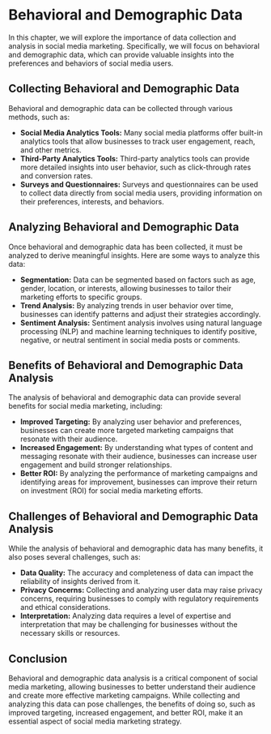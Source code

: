 Behavioral and Demographic Data
=================================================================================================

In this chapter, we will explore the importance of data collection and analysis in social media marketing. Specifically, we will focus on behavioral and demographic data, which can provide valuable insights into the preferences and behaviors of social media users.

Collecting Behavioral and Demographic Data
------------------------------------------

Behavioral and demographic data can be collected through various methods, such as:

* **Social Media Analytics Tools:** Many social media platforms offer built-in analytics tools that allow businesses to track user engagement, reach, and other metrics.
* **Third-Party Analytics Tools:** Third-party analytics tools can provide more detailed insights into user behavior, such as click-through rates and conversion rates.
* **Surveys and Questionnaires:** Surveys and questionnaires can be used to collect data directly from social media users, providing information on their preferences, interests, and behaviors.

Analyzing Behavioral and Demographic Data
-----------------------------------------

Once behavioral and demographic data has been collected, it must be analyzed to derive meaningful insights. Here are some ways to analyze this data:

* **Segmentation:** Data can be segmented based on factors such as age, gender, location, or interests, allowing businesses to tailor their marketing efforts to specific groups.
* **Trend Analysis:** By analyzing trends in user behavior over time, businesses can identify patterns and adjust their strategies accordingly.
* **Sentiment Analysis:** Sentiment analysis involves using natural language processing (NLP) and machine learning techniques to identify positive, negative, or neutral sentiment in social media posts or comments.

Benefits of Behavioral and Demographic Data Analysis
----------------------------------------------------

The analysis of behavioral and demographic data can provide several benefits for social media marketing, including:

* **Improved Targeting:** By analyzing user behavior and preferences, businesses can create more targeted marketing campaigns that resonate with their audience.
* **Increased Engagement:** By understanding what types of content and messaging resonate with their audience, businesses can increase user engagement and build stronger relationships.
* **Better ROI:** By analyzing the performance of marketing campaigns and identifying areas for improvement, businesses can improve their return on investment (ROI) for social media marketing efforts.

Challenges of Behavioral and Demographic Data Analysis
------------------------------------------------------

While the analysis of behavioral and demographic data has many benefits, it also poses several challenges, such as:

* **Data Quality:** The accuracy and completeness of data can impact the reliability of insights derived from it.
* **Privacy Concerns:** Collecting and analyzing user data may raise privacy concerns, requiring businesses to comply with regulatory requirements and ethical considerations.
* **Interpretation:** Analyzing data requires a level of expertise and interpretation that may be challenging for businesses without the necessary skills or resources.

Conclusion
----------

Behavioral and demographic data analysis is a critical component of social media marketing, allowing businesses to better understand their audience and create more effective marketing campaigns. While collecting and analyzing this data can pose challenges, the benefits of doing so, such as improved targeting, increased engagement, and better ROI, make it an essential aspect of social media marketing strategy.


